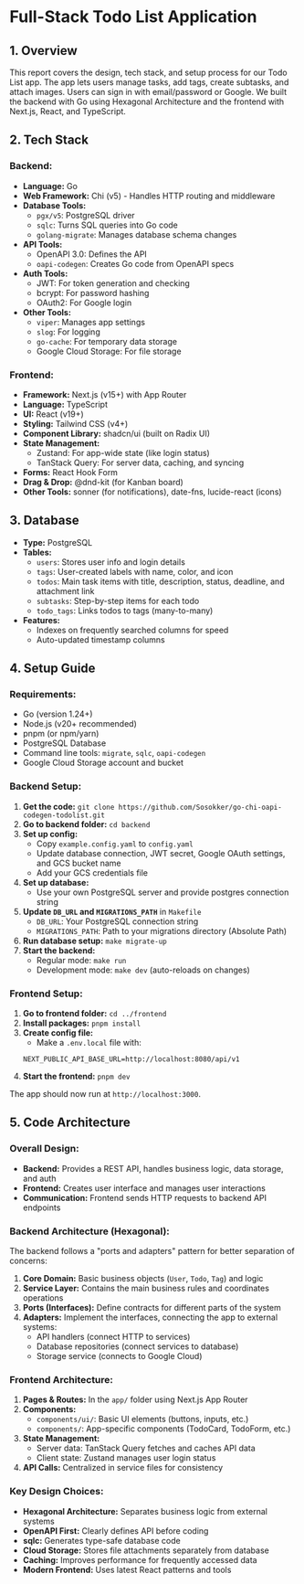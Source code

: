 # Full-Stack Todo List Application

## 1. Overview

This report covers the design, tech stack, and setup process for our Todo List app. The app lets users manage tasks, add tags, create subtasks, and attach images. Users can sign in with email/password or Google. We built the backend with Go using Hexagonal Architecture and the frontend with Next.js, React, and TypeScript.

## 2. Tech Stack

### Backend:

* **Language:** Go
* **Web Framework:** Chi (v5) - Handles HTTP routing and middleware
* **Database Tools:**
  * `pgx/v5`: PostgreSQL driver
  * `sqlc`: Turns SQL queries into Go code
  * `golang-migrate`: Manages database schema changes
* **API Tools:**
  * OpenAPI 3.0: Defines the API
  * `oapi-codegen`: Creates Go code from OpenAPI specs
* **Auth Tools:**
  * JWT: For token generation and checking
  * bcrypt: For password hashing
  * OAuth2: For Google login
* **Other Tools:**
  * `viper`: Manages app settings
  * `slog`: For logging
  * `go-cache`: For temporary data storage
  * Google Cloud Storage: For file storage

### Frontend:

* **Framework:** Next.js (v15+) with App Router
* **Language:** TypeScript
* **UI:** React (v19+)
* **Styling:** Tailwind CSS (v4+)
* **Component Library:** shadcn/ui (built on Radix UI)
* **State Management:**
  * Zustand: For app-wide state (like login status)
  * TanStack Query: For server data, caching, and syncing
* **Forms:** React Hook Form
* **Drag & Drop:** @dnd-kit (for Kanban board)
* **Other Tools:** sonner (for notifications), date-fns, lucide-react (icons)

## 3. Database

* **Type:** PostgreSQL
* **Tables:**
  * `users`: Stores user info and login details
  * `tags`: User-created labels with name, color, and icon
  * `todos`: Main task items with title, description, status, deadline, and attachment link
  * `subtasks`: Step-by-step items for each todo
  * `todo_tags`: Links todos to tags (many-to-many)
* **Features:**
  * Indexes on frequently searched columns for speed
  * Auto-updated timestamp columns

## 4. Setup Guide

### Requirements:

* Go (version 1.24+)
* Node.js (v20+ recommended)
* pnpm (or npm/yarn)
* PostgreSQL Database
* Command line tools: `migrate`, `sqlc`, `oapi-codegen`
* Google Cloud Storage account and bucket

### Backend Setup:

1. **Get the code:** `git clone https://github.com/Sosokker/go-chi-oapi-codegen-todolist.git`
2. **Go to backend folder:** `cd backend`
3. **Set up config:**
   * Copy `example.config.yaml` to `config.yaml`
   * Update database connection, JWT secret, Google OAuth settings, and GCS bucket name
   * Add your GCS credentials file
4. **Set up database:**
   * Use your own PostgreSQL server and provide postgres connection string
5. **Update `DB_URL` and `MIGRATIONS_PATH`** in `Makefile`
   * `DB_URL`: Your PostgreSQL connection string
   * `MIGRATIONS_PATH`: Path to your migrations directory (Absolute Path)
6. **Run database setup:** `make migrate-up`
7. **Start the backend:**
   * Regular mode: `make run`
   * Development mode: `make dev` (auto-reloads on changes)

### Frontend Setup:

1. **Go to frontend folder:** `cd ../frontend`
2. **Install packages:** `pnpm install`
3. **Create config file:**
   * Make a `.env.local` file with:
   ```
   NEXT_PUBLIC_API_BASE_URL=http://localhost:8080/api/v1
   ```
4. **Start the frontend:** `pnpm dev`

The app should now run at `http://localhost:3000`.

## 5. Code Architecture

### Overall Design:

* **Backend:** Provides a REST API, handles business logic, data storage, and auth
* **Frontend:** Creates user interface and manages user interactions
* **Communication:** Frontend sends HTTP requests to backend API endpoints

### Backend Architecture (Hexagonal):

The backend follows a "ports and adapters" pattern for better separation of concerns:

1. **Core Domain:** Basic business objects (`User`, `Todo`, `Tag`) and logic
2. **Service Layer:** Contains the main business rules and coordinates operations
3. **Ports (Interfaces):** Define contracts for different parts of the system
4. **Adapters:** Implement the interfaces, connecting the app to external systems:
   * API handlers (connect HTTP to services)
   * Database repositories (connect services to database)
   * Storage service (connects to Google Cloud)

### Frontend Architecture:

1. **Pages & Routes:** In the `app/` folder using Next.js App Router
2. **Components:**
   * `components/ui/`: Basic UI elements (buttons, inputs, etc.)
   * `components/`: App-specific components (TodoCard, TodoForm, etc.)
3. **State Management:**
   * Server data: TanStack Query fetches and caches API data
   * Client state: Zustand manages user login status
4. **API Calls:** Centralized in service files for consistency

### Key Design Choices:

* **Hexagonal Architecture:** Separates business logic from external systems
* **OpenAPI First:** Clearly defines API before coding
* **sqlc:** Generates type-safe database code
* **Cloud Storage:** Stores file attachments separately from database
* **Caching:** Improves performance for frequently accessed data
* **Modern Frontend:** Uses latest React patterns and tools
